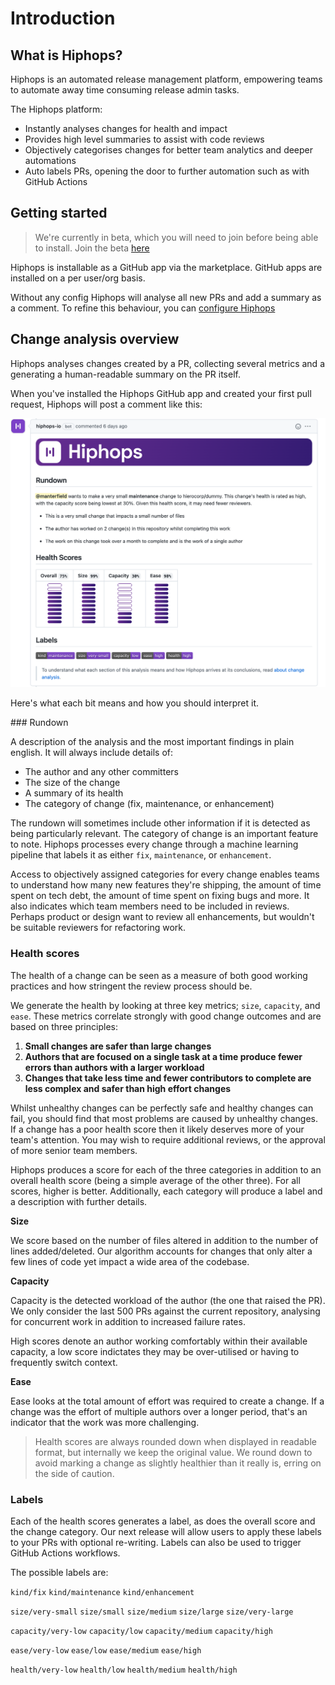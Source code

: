 # Introduction

## What is Hiphops?

Hiphops is an automated release management platform, empowering teams to automate away time consuming release admin tasks.

The Hiphops platform:

- Instantly analyses changes for health and impact
- Provides high level summaries to assist with code reviews
- Objectively categorises changes for better team analytics and deeper automations
- Auto labels PRs, opening the door to further automation such as with GitHub Actions

## Getting started

> We're currently in beta, which you will need to join before being able to install. Join the beta [here](https://hiphops.io)

Hiphops is installable as a GitHub app via the marketplace. GitHub apps are installed on a per user/org basis.

Without any config Hiphops will analyse all new PRs and add a summary as a comment.
To refine this behaviour, you can [configure Hiphops](config.md)

## Change analysis overview

Hiphops analyses changes created by a PR, collecting several metrics and a generating a human-readable summary on the PR itself.

When you've installed the Hiphops GitHub app and created your first pull request, Hiphops will post a comment like this:

![Hiphops PR comment](_media/pr-comment.png ':size=80%')

Here's what each bit means and how you should interpret it.

### Rundown

A description of the analysis and the most important findings in plain english.
It will always include details of:

- The author and any other committers
- The size of the change
- A summary of its health
- The category of change (fix, maintenance, or enhancement)

The rundown will sometimes include other information if it is detected as being particularly relevant.​ The category of change is an important feature to note. Hiphops processes every change through a machine learning pipeline that labels it as either `fix`, `maintenance`, or `enhancement`.

Access to objectively assigned categories for every change enables teams to understand how many new features they're shipping, the amount of time spent on tech debt, the amount of time spent on fixing bugs and more. It also indicates which team members need to be included in reviews. Perhaps product or design want to review all enhancements, but wouldn't be suitable reviewers for refactoring work.​
​
### Health scores

The health of a change can be seen as a measure of both good working practices and how stringent the review process should be.

We generate the health by looking at three key metrics; `size`, `capacity`, and `ease`. These metrics correlate strongly with good change outcomes and are based on three principles:

1. **Small changes are safer than large changes**
2. **Authors that are focused on a single task at a time produce fewer errors than authors with a larger workload**
3. **Changes that take less time and fewer contributors to complete are less complex and safer than high effort changes**

Whilst unhealthy changes can be perfectly safe and healthy changes can fail, you should find that most problems are caused by unhealthy changes. If a change has a poor health score then it likely deserves more of your team's attention. You may wish to require additional reviews, or the approval of more senior team members.

Hiphops produces a score for each of the three categories in addition to an overall health score (being a simple average of the other three). For all scores, higher is better. Additionally, each category will produce a label and a description with further details.

**Size**

We score based on the number of files altered in addition to the number of lines added/deleted. Our algorithm accounts for changes that only alter a few lines of code yet impact a wide area of the codebase.

**Capacity**

Capacity is the detected workload of the author (the one that raised the PR). We only consider the last 500 PRs against the current repository, analysing for concurrent work in addition to increased failure rates.

High scores denote an author working comfortably within their available capacity, a low score indictates they may be over-utilised or having to frequently switch context.

**Ease**

Ease looks at the total amount of effort was required to create a change. If a change was the effort of multiple authors over a longer period, that's an indicator that the work was more challenging.

> Health scores are always rounded down when displayed in readable format, but internally we keep the original value. We round down to avoid marking a change as slightly healthier than it really is, erring on the side of caution.

### Labels

Each of the health scores generates a label, as does the overall score and the change category. Our next release will allow users to apply these labels to your PRs with optional re-writing. Labels can also be used to trigger GitHub Actions workflows.

The possible labels are:

`kind/fix` `kind/maintenance` `kind/enhancement`

`size/very-small` `size/small` `size/medium` `size/large` `size/very-large`

`capacity/very-low` `capacity/low` `capacity/medium` `capacity/high`

`ease/very-low` `ease/low` `ease/medium` `ease/high`

`health/very-low` `health/low` `health/medium` `health/high`
